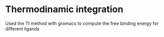 
# Thermodinamic integration
Used the TI method with gromacs to compute the free binding energy
for different ligands